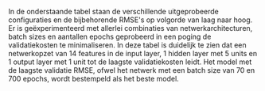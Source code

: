 In de onderstaande tabel staan de verschillende uitgeprobeerde configuraties en de bijbehorende RMSE's op volgorde van laag naar hoog. Er is geëxperimenteerd met allerlei combinaties van netwerkarchitecturen, batch sizes en aantallen epochs geprobeerd in een poging de validatiekosten te minimaliseren. In deze tabel is duidelijk te zien dat een netwerkopzet van 14 features in de input layer, 1 hidden layer met 5 units en 1 output layer met 1 unit tot de laagste validatiekosten leidt. Het model met de laagste validatie RMSE, ofwel het netwerk met een batch size van 70 en 700 epochs, wordt bestempeld als het beste model.
